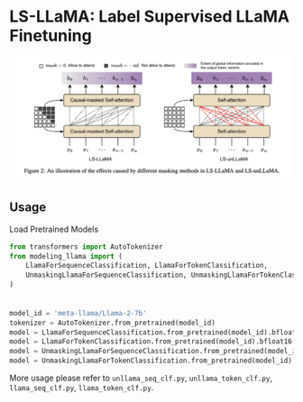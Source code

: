 # LS-LLaMA: Label Supervised LLaMA Finetuning

<p align='center'>
<img src='./docs/lsllama.png'/>
</p>

## Usage

Load Pretrained Models

```python
from transformers import AutoTokenizer
from modeling_llama import (
    LlamaForSequenceClassification, LlamaForTokenClassification,
    UnmaskingLlamaForSequenceClassification, UnmaskingLlamaForTokenClassification,
)


model_id = 'meta-llama/Llama-2-7b'
tokenizer = AutoTokenizer.from_pretrained(model_id)
model = LlamaForSequenceClassification.from_pretrained(model_id).bfloat16()
model = LlamaForTokenClassification.from_pretrained(model_id).bfloat16()
model = UnmaskingLlamaForSequenceClassification.from_pretrained(model_id).bfloat16()
model = UnmaskingLlamaForTokenClassification.from_pretrained(model_id).bfloat16()
```

More usage please refer to `unllama_seq_clf.py`, `unllama_token_clf.py`, `llama_seq_clf.py`, `llama_token_clf.py`.
